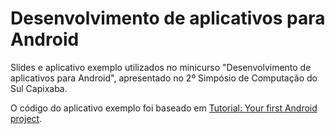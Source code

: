 Desenvolvimento de aplicativos para Android
===========================================

Slides e aplicativo exemplo utilizados no minicurso "Desenvolvimento de aplicativos para Android",
apresentado no 2º Simpósio de Computação do Sul Capixaba.

O código do aplicativo exemplo foi baseado em [Tutorial: Your first Android project](http://www.vogella.com/articles/Android/article.html#tutorial_temperature).
